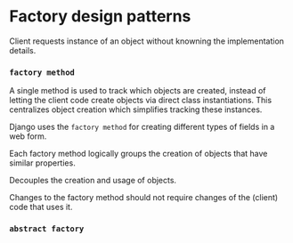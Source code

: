 # Factory design patterns
Client requests instance of an object without knowning the implementation
details.

### `factory method`
A single method is used to track which objects are created,
instead of letting the client code create objects via direct class instantiations.
This centralizes object creation which simplifies tracking these instances.

Django uses the `factory method` for creating different types of fields in a web form.

Each factory method logically groups the creation of objects that have similar properties.

Decouples the creation and usage of objects.

Changes to the factory method should not require changes of the (client) code that uses it.




### `abstract factory`

